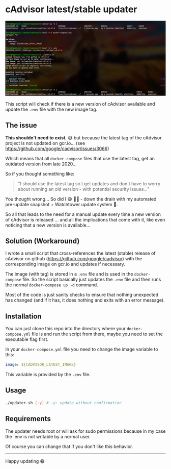 # cAdvisor latest/stable updater

![Screenshot](Screenshot.png)

This script will check if there is a new version of cAdvisor available and update the `.env` file with the new image tag.

## The issue
**This shouldn't need to exist**, 😅 
but because the latest tag of the cAdvisor project is not updated on gcr.io... (see https://github.com/google/cadvisor/issues/3066)

Which means that all `docker-compose` files that use the latest tag, get an outdated version from late 2020... 

So if you thought something like:
> "I should use the latest tag so I get updates and don't have to worry about running an old version - with potential security issues..." 

You thought wrong... So did I 😅 🤦‍♂️ - down the drain with my automated pre-update snapshot + Watchtower update system 🤣.

So all that leads to the need for a manual update every time a new version of cAdvisor is released ... and all the implications that come with it, like even noticing that a new version is available...

## Solution (Workaround)
I wrote a small script that cross-references the latest (stable) release of cAdvisor on github (https://github.com/google/cadvisor) with the corresponding image on gcr.io and updates if necessary.

The image (with tag) is stored in a `.env` file and is used in the `docker-compose` file.
So the script basically just updates the `.env` file and then runs the normal `docker-compose up -d` command.

Most of the code is just sanity checks to ensure that nothing unexpected has changed (and if it has, it does nothing and exits with an error message).

## Installation
You can just clone this repo into the directory where your `docker-compose.yml` file is and run the script from there, maybe you need to set the executable flag first.

In your `docker-compose.yml` file you need to change the image variable to this:
```yaml
image: ${CADVISOR_LATEST_IMAGE}
```

This variable is provided by the `.env` file.

## Usage
```bash
./updater.sh [-y] # -y: update without confirmation
```

## Requirements
The updater needs root or will ask for sudo permissions because in my case the .env is not writable by a normal user.

Of course you can change that if you don't like this behavior.

---
Happy updating 😁
